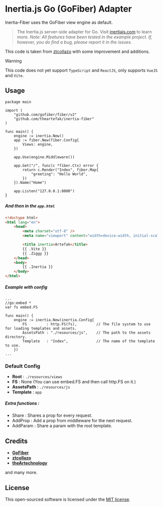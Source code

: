 # Inertia.js Go (GoFiber) Adapter

Inertia-Fiber uses the GoFiber view engine as default.

> The Inertia.js server-side adapter for Go. Visit [inertiajs.com](https://inertiajs.com) to learn more.
> *Note: All features have been tested in the example project. If, however, you do find a bug, please report it in the issues.*

This code is taken from [ztcollazo](https://github.com/ztcollazo/fiber_inertia) with some improvement and additions.

> [!WARNING]
> This code does not yet support `TypeScript` and `ReactJS`, only supports `VueJS` and `Vite`.

## Usage

```golang
package main

import (
    "github.com/gofiber/fiber/v2"
    "github.com/theartefak/inertia-fiber"
)

func main() {
    engine := inertia.New()
    app := fiber.New(fiber.Config{
        Views: engine,
    })

    app.Use(engine.Middleware())

    app.Get("/", func(c *fiber.Ctx) error {
        return c.Render("Index", fiber.Map{
            "greeting": "Hello World",
        })
    }).Name("Home")

    app.Listen("127.0.0.1:8000")
}
```

##### And then in the `app.html`

```html
<!doctype html>
<html lang="en">
    <head>
        <meta charset="utf-8" />
        <meta name="viewport" content="width=device-width, initial-scale=1" />

        <title inertia>Artefak</title>
        {{ .Vite }}
        {{ .Ziggy }}
    </head>
    <body>
        {{ .Inertia }}
    </body>
</html>
```

##### Example with config

```golang
...
//go:embed *
var fs embed.FS

func main() {
    engine := inertia.New(inertia.Config{
        FS         : http.FS(fs),         // The file system to use for loading templates and assets.
        AssetsPath : "./resources/js",    // The path to the assets directory.
        Template   : "Index",             // The name of the template to use.
    })
...
```

### Default Config

- **Root** : `./resources/views`
- **FS** : None (You can use embed.FS and then call http.FS on it.)
- **AssetsPath** : `./resources/js`
- **Template** : `app` 

##### Extra functions :

- Share : Shares a prop for every request.
- AddProp : Add a prop from middleware for the next request.
- AddParam : Share a param with the root template.

## Credits

- [**GoFiber**](https://github.com/gofiber/fiber)
- [**ztcollazo**](https://github.com/ztcollazo/fiber_inertia)
- [**theArtechnology**](https://github.com/theArtechnology/fiber-inertia)

and many more.

## License

This open-sourced software is licensed under the [MIT license](LICENSE).
